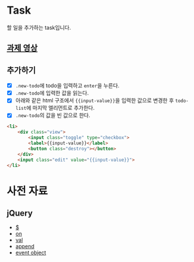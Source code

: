 # Task
할 일을 추가하는 task입니다.

## [과제 영상](http://share.navercorp.com/on-techsession1/lecture/11892/)

## 추가하기
- [x] `.new-todo`에 todo을 입력하고 `enter`을 누른다.
- [x] `.new-todo`에 입력한 값을 읽는다.
- [x] 아래와 같은 html 구조에서 `{{input-value}}`을 입력한 값으로 변경한 후 `todo-list`에 마지막 엘리먼트로 추가한다.
- [x] `.new-todo`의 값을 빈 값으로 한다.

```html
<li>
	<div class="view">
		<input class="toggle" type="checkbox">
		<label>{{input-value}}</label>
		<button class="destroy"></button>
	</div>
	<input class="edit" value="{{input-value}}">
</li>
```

# 사전 자료
## jQuery
- [$](https://oss.navercorp.com/fe-edu/jquery-unit/tree/master/unit/basic)
- [on](https://oss.navercorp.com/fe-edu/jquery-unit/tree/master/unit/browser-event)
- [val](https://oss.navercorp.com/fe-edu/jquery-unit/tree/master/unit/attr)
- [append](https://oss.navercorp.com/fe-edu/jquery-unit/tree/master/unit/dom-insertion)
- [event object](https://oss.navercorp.com/fe-edu/jquery-unit/tree/master/unit/event-object)